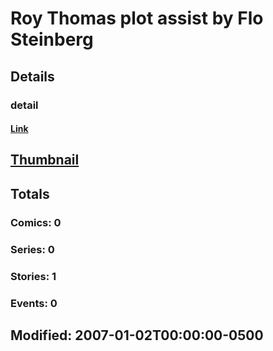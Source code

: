 # Roy Thomas plot assist by Flo Steinberg 
## Details
### detail
#### [Link](http://marvel.com/comics/creators/5305/roy_thomas_plot_assist_by_flo_steinberg?utm_campaign=apiRef&utm_source=225578a89fc76f3d20fbffda5d17a88d)
## [Thumbnail](http://i.annihil.us/u/prod/marvel/i/mg/b/40/image_not_available.jpg)
## Totals
### Comics: 0
### Series: 0
### Stories: 1
### Events: 0
## Modified: 2007-01-02T00:00:00-0500